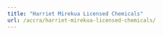 ```yaml
---
title: "Harriet Mirekua Licensed Chemicals"
url: /accra/harriet-mirekua-licensed-chemicals/
---
```

